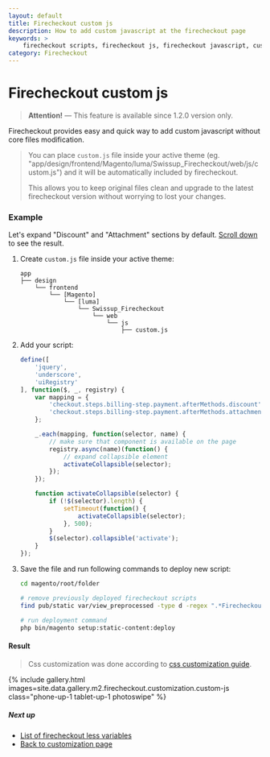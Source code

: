 ```yaml
---
layout: default
title: Firecheckout custom js
description: How to add custom javascript at the firecheckout page
keywords: >
    firecheckout scripts, firecheckout js, firecheckout javascript, customization
category: Firecheckout
---
```


# Firecheckout custom js

> **Attention!** — This feature is available since 1.2.0 version only.

Firecheckout provides easy and quick way to add custom javascript without
core files modification.

> You can place `custom.js` file inside your active theme
> (eg. "app/design/frontend/Magento/luma/Swissup_Firecheckout/web/js/custom.js")
> and it will be automatically included by firecheckout.
>
> This allows you to keep original files clean and upgrade to the latest
> firecheckout version without worrying to lost your changes.

### Example

Let's expand "Discount" and "Attachment" sections by default.
[Scroll down](#result) to see the result.

 1. Create `custom.js` file inside your active theme:

    ```
    app
    ├── design
        └── frontend
            └── [Magento]
                └── [luma]
                    └── Swissup_Firecheckout
                        └── web
                            └── js
                                ├── custom.js
    ```

 3. Add your script:

    ```js
    define([
        'jquery',
        'underscore',
        'uiRegistry'
    ], function($, _, registry) {
        var mapping = {
            'checkout.steps.billing-step.payment.afterMethods.discount': '.discount-code',
            'checkout.steps.billing-step.payment.afterMethods.attachment': '.order-attachments'
        };

        _.each(mapping, function(selector, name) {
            // make sure that component is available on the page
            registry.async(name)(function() {
                // expand collapsible element
                activateCollapsible(selector);
            });
        });

        function activateCollapsible(selector) {
            if (!$(selector).length) {
                setTimeout(function() {
                    activateCollapsible(selector);
                }, 500);
            }
            $(selector).collapsible('activate');
        }
    });
    ```

 4. Save the file and run following commands to deploy new script:

    ```bash
    cd magento/root/folder

    # remove previously deployed firecheckout scripts
    find pub/static var/view_preprocessed -type d -regex ".*Firecheckout.*js" -exec rm -rf {} \;

    # run deployment command
    php bin/magento setup:static-content:deploy
    ```

#### Result

> Css customization was done according to [css customization guide](../custom-css/).

{% include gallery.html images=site.data.gallery.m2.firecheckout.customization.custom-js class="phone-up-1 tablet-up-1 photoswipe" %}

##### Next up

- [List of firecheckout less variables](../less-variables/)
- [Back to customization page](../)
